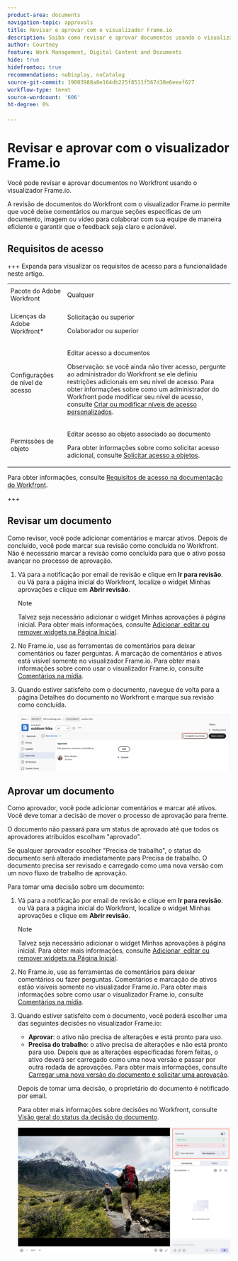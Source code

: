 ```yaml
---
product-area: documents
navigation-topic: approvals
title: Revisar e aprovar com o visualizador Frame.io
description: Saiba como revisar e aprovar documentos usando o visualizador Frame.io.
author: Courtney
feature: Work Management, Digital Content and Documents
hide: true
hidefromtoc: true
recommendations: noDisplay, noCatalog
source-git-commit: 19003988a8e164db225f8511f567d38e6eeaf627
workflow-type: tm+mt
source-wordcount: '606'
ht-degree: 0%

---
```



# Revisar e aprovar com o visualizador Frame.io

Você pode revisar e aprovar documentos no Workfront usando o visualizador Frame.io.

A revisão de documentos do Workfront com o visualizador Frame.io permite que você deixe comentários ou marque seções específicas de um documento, imagem ou vídeo para colaborar com sua equipe de maneira eficiente e garantir que o feedback seja claro e acionável.

<!--For more information on the Frame.io integration with Workfront, see [Frame.io integration overview](/help/quicksilver/review-and-approve-work/native-integrations/frame-io/frame-int-overview.md).-->

## Requisitos de acesso

+++ Expanda para visualizar os requisitos de acesso para a funcionalidade neste artigo.

<table style="table-layout:auto"> 
 <col> 
 </col> 
 <col> 
 </col> 
 <tbody> 
  <tr> 
   <td role="rowheader">Pacote do Adobe Workfront</td> 
   <td> <p> Qualquer</p> </td> 
  </tr> 
  <tr> 
   <td role="rowheader">Licenças da Adobe Workfront*</td> 
   <td> <p>Solicitação ou superior</p>
   <p>Colaborador ou superior</p> </td> 
  </tr> 
  <tr data-mc-conditions=""> 
   <td role="rowheader">Configurações de nível de acesso</td> 
   <td> <p>Editar acesso a documentos</p> <p>Observação: se você ainda não tiver acesso, pergunte ao administrador do Workfront se ele definiu restrições adicionais em seu nível de acesso. Para obter informações sobre como um administrador do Workfront pode modificar seu nível de acesso, consulte <a href="/help/quicksilver/administration-and-setup/add-users/configure-and-grant-access/create-modify-access-levels.md" class="MCXref xref">Criar ou modificar níveis de acesso personalizados</a>.</p> </td> 
  </tr> 
  <tr data-mc-conditions=""> 
   <td role="rowheader">Permissões de objeto</td> 
   <td> <p>Editar acesso ao objeto associado ao documento</p> <p>Para obter informações sobre como solicitar acesso adicional, consulte <a href="/help/quicksilver/workfront-basics/grant-and-request-access-to-objects/grant-and-request-access-to-objects.md" class="MCXref xref">Solicitar acesso a objetos</a>.</p> </td> 
  </tr> 
 </tbody> 
</table>

Para obter informações, consulte [Requisitos de acesso na documentação do Workfront](/help/quicksilver/administration-and-setup/add-users/access-levels-and-object-permissions/access-level-requirements-in-documentation.md).

+++

## Revisar um documento

Como revisor, você pode adicionar comentários e marcar ativos. Depois de concluído, você pode marcar sua revisão como concluída no Workfront. Não é necessário marcar a revisão como concluída para que o ativo possa avançar no processo de aprovação.

1. Vá para a notificação por email de revisão e clique em **Ir para revisão**.
ou
Vá para a página inicial do Workfront, localize o widget Minhas aprovações e clique em **Abrir revisão**.

   >[!NOTE]
   > 
   >Talvez seja necessário adicionar o widget Minhas aprovações à página inicial. Para obter mais informações, consulte [Adicionar, editar ou remover widgets na Página Inicial](/help/quicksilver/workfront-basics/using-home/using-the-home-area/add-edit-remove-widgets-in-new-home.md).

1. No Frame.io, use as ferramentas de comentários para deixar comentários ou fazer perguntas.
A marcação de comentários e ativos está visível somente no visualizador Frame.io. Para obter mais informações sobre como usar o visualizador Frame.io, consulte [Comentários na mídia](https://help.frame.io/en/articles/9105251-commenting-on-your-media).
1. Quando estiver satisfeito com o documento, navegue de volta para a página Detalhes do documento no Workfront e marque sua revisão como concluída.

   ![Marcar revisão como concluída](assets/mark-review-complete.png)

## Aprovar um documento

Como aprovador, você pode adicionar comentários e marcar até ativos. Você deve tomar a decisão de mover o processo de aprovação para frente.

O documento não passará para um status de aprovado até que todos os aprovadores atribuídos escolham &quot;aprovado&quot;.

Se qualquer aprovador escolher &quot;Precisa de trabalho&quot;, o status do documento será alterado imediatamente para Precisa de trabalho. O documento precisa ser revisado e carregado como uma nova versão com um novo fluxo de trabalho de aprovação.

Para tomar uma decisão sobre um documento:

1. Vá para a notificação por email de revisão e clique em **Ir para revisão**.
ou
Vá para a página inicial do Workfront, localize o widget Minhas aprovações e clique em **Abrir revisão**.

   >[!NOTE]
   > 
   >Talvez seja necessário adicionar o widget Minhas aprovações à página inicial. Para obter mais informações, consulte [Adicionar, editar ou remover widgets na Página Inicial](/help/quicksilver/workfront-basics/using-home/using-the-home-area/add-edit-remove-widgets-in-new-home.md).


1. No Frame.io, use as ferramentas de comentários para deixar comentários ou fazer perguntas.
Comentários e marcação de ativos estão visíveis somente no visualizador Frame.io. Para obter mais informações sobre como usar o visualizador Frame.io, consulte [Comentários na mídia](https://help.frame.io/en/articles/9105251-commenting-on-your-media).
1. Quando estiver satisfeito com o documento, você poderá escolher uma das seguintes decisões no visualizador Frame.io:

   * **Aprovar**: o ativo não precisa de alterações e está pronto para uso.
   * **Precisa do trabalho**: o ativo precisa de alterações e não está pronto para uso. Depois que as alterações especificadas forem feitas, o ativo deverá ser carregado como uma nova versão e passar por outra rodada de aprovações. Para obter mais informações, consulte [Carregar uma nova versão do documento e solicitar uma aprovação](/help/quicksilver/review-and-approve-work/document-reviews-and-approvals/manage-document-approvals/upload-new-doc-version.md). <!--do they need to tell someone it was uploaded via comment tagging?-->

   Depois de tomar uma decisão, o proprietário do documento é notificado por email.

   Para obter mais informações sobre decisões no Workfront, consulte [Visão geral do status da decisão do documento](/help/quicksilver/review-and-approve-work/document-reviews-and-approvals/manage-document-approvals/document-approval-status.md).

   ![Visualizador e decisão de quadros](assets/make-decision-frame.png)



<!--is document owner the correct term?-->

